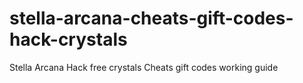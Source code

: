 # stella-arcana-cheats-gift-codes-hack-crystals
Stella Arcana Hack free crystals Cheats gift codes working guide

